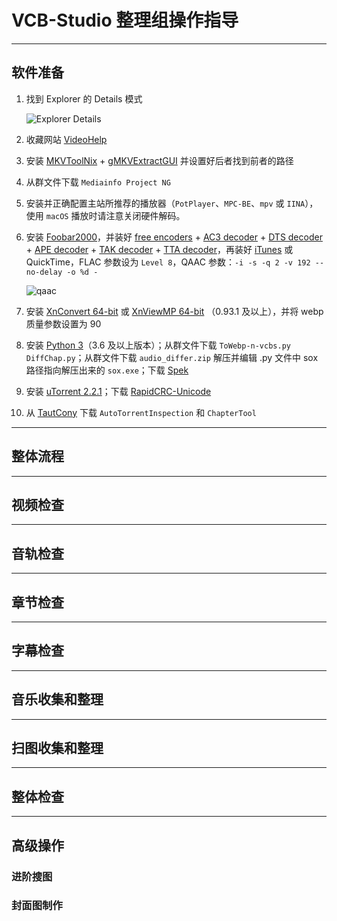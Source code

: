 # VCB-Studio 整理组操作指导

***

## 软件准备

1. 找到 Explorer 的 Details 模式

    ![Explorer Details](https://img.2222.moe/images/2018/07/31/explorer-details.png)

2. 收藏网站 [VideoHelp](https://www.videohelp.com/software)
3. 安装 [MKVToolNix](https://mkvtoolnix.download) + [gMKVExtractGUI](https://www.videohelp.com/software/gMKVExtractGUI) 并设置好后者找到前者的路径
4. 从群文件下载 `Mediainfo Project NG`
5. 安装并正确配置主站所推荐的播放器（`PotPlayer`、`MPC-BE`、`mpv` 或 `IINA`），使用 `macOS` 播放时请注意关闭硬件解码。
6. 安装 [Foobar2000](http://www.foobar2000.org/download)，并装好 [free encoders](http://www.foobar2000.org/encoderpack) + [AC3 decoder](http://www.foobar2000.org/components/view/foo_ac3) + [DTS decoder](http://www.foobar2000.org/components/view/foo_input_dts) + [APE decoder](http://www.foobar2000.org/components/view/foo_input_monkey) + [TAK decoder](http://www.foobar2000.org/components/view/foo_input_tak) + [TTA decoder](http://www.foobar2000.org/components/view/foo_input_tta)，再装好 [iTunes](https://www.apple.com/itunes/download) 或 QuickTime，FLAC 参数设为 `Level 8`，QAAC 参数：`-i -s -q 2 -v 192 --no-delay -o %d -`

    ![qaac](https://img.2222.moe/images/2018/07/31/qaac.png)

7. 安装 [XnConvert 64-bit](https://www.xnview.com/en/xnconvert/) 或 [XnViewMP 64-bit](https://www.xnview.com/en/xnviewmp/) （0.93.1 及以上），并将 webp 质量参数设置为 90
8. 安装 [Python 3](https://www.python.org/downloads/release/python-366)（3.6 及以上版本）；从群文件下载 `ToWebp-n-vcbs.py` `DiffChap.py`；从群文件下载 `audio_differ.zip` 解压并编辑 .py 文件中 sox 路径指向解压出来的 `sox.exe`；下载 [Spek](http://spek.cc/) 
9. 安装 [uTorrent 2.2.1](http://www.oldversion.com/windows/utorrent-2-2-1-build-25302)；下载 [RapidCRC-Unicode](https://github.com/OV2/RapidCRC-Unicode/releases) 
10. 从 [TautCony](https://tautcony.xyz/tcupdate.html) 下载 `AutoTorrentInspection` 和 `ChapterTool`

***

## 整体流程

***

## 视频检查

***

## 音轨检查

***

## 章节检查

***

## 字幕检查

***

## 音乐收集和整理

***

## 扫图收集和整理

***

## 整体检查

***

## 高级操作

### 进阶搜图

### 封面图制作

